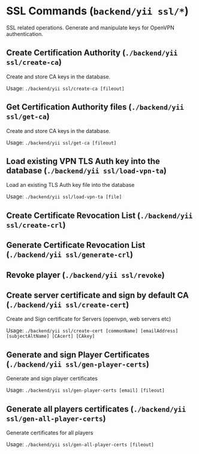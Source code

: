 # SSL Commands (`backend/yii ssl/*`)
SSL related operations. Generate and manipulate keys for OpenVPN authentication.

## Create Certification Authority (`./backend/yii ssl/create-ca`)
Create and store CA keys in the database.

Usage: `./backend/yii ssl/create-ca [fileout]`

## Get Certification Authority files (`./backend/yii ssl/get-ca`)
Create and store CA keys in the database.

Usage: `./backend/yii ssl/get-ca [fileout]`

## Load existing VPN TLS Auth key into the database (`./backend/yii ssl/load-vpn-ta`)
Load an existing TLS Auth key file into the database

Usage: `./backend/yii ssl/load-vpn-ta [file]`

## Create Certificate Revocation List (`./backend/yii ssl/create-crl`)


## Generate Certificate Revocation List (`./backend/yii ssl/generate-crl`)

## Revoke player (`./backend/yii ssl/revoke`)


## Create server certificate and sign by default CA (`./backend/yii ssl/create-cert`)
Create and Sign certificate for Servers (openvpn, web servers etc)

Usage: `./backend/yii ssl/create-cert [commonName] [emailAddress] [subjectAltName] [CAcert] [CAkey]`


## Generate and sign Player Certificates (`./backend/yii ssl/gen-player-certs`)
Generate and sign player certificates

Usage: `./backend/yii ssl/gen-player-certs [email] [fileout]`

## Generate all players certificates (`./backend/yii ssl/gen-all-player-certs`)
Generate certificates for all players

Usage: `./backend/yii ssl/gen-all-player-certs [fileout]`
